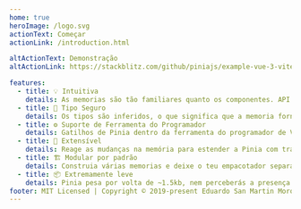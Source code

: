 ```yaml
---
home: true
heroImage: /logo.svg
actionText: Começar
actionLink: /introduction.html

altActionText: Demonstração
altActionLink: https://stackblitz.com/github/piniajs/example-vue-3-vite

features:
  - title: 💡 Intuitiva
    details: As memorias são tão familiares quanto os componentes. API desenhada para deixar-te escrever memorias bem organizadas.
  - title: 🔑 Tipo Seguro
    details: Os tipos são inferidos, o que significa que a memoria fornece-te conclusão automática até mesmo na JavaScript.
  - title: ⚙️ Suporte de Ferramenta do Programador
    details: Gatilhos de Pinia dentro da ferramenta do programador de Vue para dar-te uma experiência de desenvolvimento aprimorada em ambos Vue 2 e Vue 3.
  - title: 🔌 Extensível
    details: Reage as mudanças na memória para estender a Pinia com transições, sincronização de armazenamento local, etc.
  - title: 🏗 Modular por padrão
    details: Construia várias memorias e deixe o teu empacotador separar o código delas automaticamente.
  - title: 📦 Extremamente leve
    details: Pinia pesa por volta de ~1.5kb, nem perceberás a presença dela!
footer: MIT Licensed | Copyright © 2019-present Eduardo San Martin Morote
---
```


<ThemeToggle/>
<!-- <TestStore/> -->

<HomeSponsors />

<script setup>
import HomeSponsors from './.vitepress/components/HomeSponsors.vue'
import ThemeToggle from './.vitepress/components/ThemeToggle.vue'
// import TestStore from './.vitepress/components/TestStore.vue'
</script>
